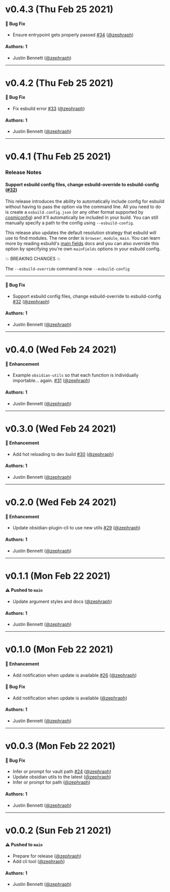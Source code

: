 # v0.4.3 (Thu Feb 25 2021)

#### 🐛 Bug Fix

- Ensure entrypoint gets properly passed [#34](https://github.com/zephraph/obsidian-tools/pull/34) ([@zephraph](https://github.com/zephraph))

#### Authors: 1

- Justin Bennett ([@zephraph](https://github.com/zephraph))

---

# v0.4.2 (Thu Feb 25 2021)

#### 🐛 Bug Fix

- Fix esbuild error [#33](https://github.com/zephraph/obsidian-tools/pull/33) ([@zephraph](https://github.com/zephraph))

#### Authors: 1

- Justin Bennett ([@zephraph](https://github.com/zephraph))

---

# v0.4.1 (Thu Feb 25 2021)

### Release Notes

#### Support esbuild config files, change esbuild-override to esbuild-config ([#32](https://github.com/zephraph/obsidian-tools/pull/32))

This release introduces the ability to automatically include config for esbuild without having to pass the option via the command line. All you need to do is create a `esbuild.config.json` (or any other format supported by [cosmiconfig](https://github.com/davidtheclark/cosmiconfig)) and it'll automatically be included in your build. You can still manually specify a path to the config using `--esbuild-config`. 

This release also updates the default resolution strategy that esbuild will use to find modules. The new order is `browser`, `module`, `main`.  You can learn more by reading esbuild's [main fields](https://esbuild.github.io/api/#main-fields) docs and you can also override this option by specifying you're own `mainFields` options in your esbuild config. 

💥 BREAKING CHANGES 💥 

The `--esbuild-override` command is now `--esbuild-config`

---

#### 🐛 Bug Fix

- Support esbuild config files, change esbuild-override to esbuild-config [#32](https://github.com/zephraph/obsidian-tools/pull/32) ([@zephraph](https://github.com/zephraph))

#### Authors: 1

- Justin Bennett ([@zephraph](https://github.com/zephraph))

---

# v0.4.0 (Wed Feb 24 2021)

#### 🚀 Enhancement

- Example `obsidian-utils` so that each function is individually importable... again. [#31](https://github.com/zephraph/obsidian-tools/pull/31) ([@zephraph](https://github.com/zephraph))

#### Authors: 1

- Justin Bennett ([@zephraph](https://github.com/zephraph))

---

# v0.3.0 (Wed Feb 24 2021)

#### 🚀 Enhancement

- Add hot reloading to dev build [#30](https://github.com/zephraph/obsidian-tools/pull/30) ([@zephraph](https://github.com/zephraph))

#### Authors: 1

- Justin Bennett ([@zephraph](https://github.com/zephraph))

---

# v0.2.0 (Wed Feb 24 2021)

#### 🚀 Enhancement

- Update obsidian-plugin-cli to use new utils [#29](https://github.com/zephraph/obsidian-tools/pull/29) ([@zephraph](https://github.com/zephraph))

#### Authors: 1

- Justin Bennett ([@zephraph](https://github.com/zephraph))

---

# v0.1.1 (Mon Feb 22 2021)

#### ⚠️ Pushed to `main`

- Update argument styles and docs ([@zephraph](https://github.com/zephraph))

#### Authors: 1

- Justin Bennett ([@zephraph](https://github.com/zephraph))

---

# v0.1.0 (Mon Feb 22 2021)

#### 🚀 Enhancement

- Add notification when update is available [#26](https://github.com/zephraph/obsidian-tools/pull/26) ([@zephraph](https://github.com/zephraph))

#### 🐛 Bug Fix

- Add notification when update is available ([@zephraph](https://github.com/zephraph))

#### Authors: 1

- Justin Bennett ([@zephraph](https://github.com/zephraph))

---

# v0.0.3 (Mon Feb 22 2021)

#### 🐛 Bug Fix

- Infer or prompt for vault path [#24](https://github.com/zephraph/obsidian-tools/pull/24) ([@zephraph](https://github.com/zephraph))
- Update obsidian utils to the latest ([@zephraph](https://github.com/zephraph))
- Infer or prompt for path ([@zephraph](https://github.com/zephraph))

#### Authors: 1

- Justin Bennett ([@zephraph](https://github.com/zephraph))

---

# v0.0.2 (Sun Feb 21 2021)

#### ⚠️ Pushed to `main`

- Prepare for release ([@zephraph](https://github.com/zephraph))
- Add cli tool ([@zephraph](https://github.com/zephraph))

#### Authors: 1

- Justin Bennett ([@zephraph](https://github.com/zephraph))
